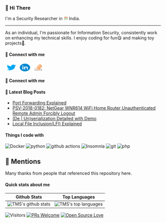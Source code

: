 ### 👋 Hi There

I'm a Security Researcher in <img src="logos/india.png" width="13"/> India. 

---------
As an individual, I'm passionate for Information Security, consistently work on enhancing my technical skills. I enjoy coding for fun😋 and making toy projects🎈.


#### 🔗  **Connect with me**
<p align="left">
<a href="https://twitter.com/touhidshaikh22" target="blank"><img align="center" src="logos/twitter.gif" alt="touhidshaikh22" height="30" width="40" /></a>
<a href="https://www.linkedin.com/in/touhidshaikh22/" target="blank"><img align="center" src="logos/linkedin.gif" alt="touhidshaikh22" height="30" width="40" /></a>
<a href="https://stackoverflow.com/users/8315173/touhidshaikh" target="blank"><img align="center" src="/logos/stackoverflow.png" alt="4214976" height="30" width="40" /></a>

#### 🔗  **Connect with me**

#### 📕 **Latest Blog Posts**
<!-- BLOG-POST-LIST:START -->
- [Port Forwarding Explained](https://touhidshaikh.com/blog/2023/02/port-forwarding-explained/)
- [PSV-2018-0182: NetGear WNR614 WiFi Home Router Unauthenticated Remote Admin Forcibly Logout](https://touhidshaikh.com/blog/2023/02/psv-2018-0182-netgear-wnr614-wifi-home-router-unauthenticated-remote-admin-forcibly-logout/)
- [&lpar;De | Un&rpar;serialization Detailed with Demo](https://touhidshaikh.com/blog/2023/01/de-unserialization-detailed-with-demo/)
- [Local File Inclusion&lpar;LFI&rpar; Explained](https://touhidshaikh.com/blog/2023/01/local-file-inclusionlfi-explained/)
<!-- BLOG-POST-LIST:END -->


#### Things I code with</h3>
<img alt="Docker" src="https://img.shields.io/badge/-Docker-46a1f1?style=flat-square&logo=docker&logoColor=white" /> <img alt="python" src="https://img.shields.io/badge/-Python-5843BE?style=flat-square&logo=php&logoColor=white" /> <img alt="github actions" src="https://img.shields.io/badge/-Github_Actions-2082FF?style=flat-square&logo=github-actions&logoColor=white" /> <img alt="Insomnia" src="https://img.shields.io/badge/-Insomnia-58494E?style=flat-square&logo=insomnia&logoColor=white" /> <img alt="git" src="https://img.shields.io/badge/-Git-F05030?style=flat-square&logo=git&logoColor=white" /> <img alt="php" src="https://img.shields.io/badge/-PHP-5849E?style=flat-square&logo=php&logoColor=white" />

## :wave: Mentions

Many thanks from people that referenced this repository here.

<p align="center">
<!-- MENTIONS-LIST:START -->

<!-- MENTIONS-LIST:END -->
</p>

#### Quick stats about me
| Github Stats | Top Languages |
| --- | --- |
| ![TMS's github stats](https://github-readme-stats.vercel.app/api?username=touhidshaikh&show_icons=true&title_color=f6c32c&icon_color=f6c32c&text_color=9f9f9f&bg_color=151515&count_private=true) | ![TMS's top languages](https://github-readme-stats.vercel.app/api/top-langs/?username=touhidshaikh&show_icons=true&title_color=f6c32c&icon_color=f6c32c&text_color=9f9f9f&bg_color=151515&count_private=true&layout=compact) |

![Visitors](https://visitor-badge.glitch.me/badge?page_id=touhidshaikh.touhidshaikh) [![PRs Welcome](https://img.shields.io/badge/PRs-welcome-brightgreen.svg?style=flat&logo=github)](https://github.com/touhidshaikh) [![Open Source Love](https://badges.frapsoft.com/os/v2/open-source.svg?v=103)](https://github.com/touhidshaikh)

